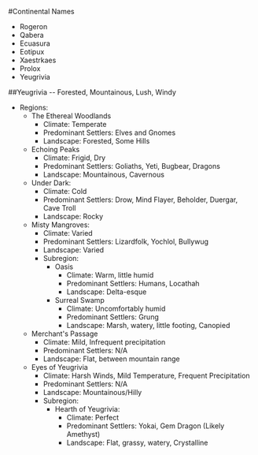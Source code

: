 #Continental Names
  * Rogeron
  * Qabera
  * Ecuasura
  * Eotipux
  * Xaestrkaes
  * Prolox
  * Yeugrivia

##Yeugrivia -- Forested, Mountainous, Lush, Windy
  * Regions:
    - The Ethereal Woodlands
      - Climate: Temperate
      - Predominant Settlers: Elves and Gnomes
      - Landscape: Forested, Some Hills
    - Echoing Peaks
      - Climate: Frigid, Dry
      - Predominant Settlers: Goliaths, Yeti, Bugbear, Dragons
      - Landscape: Mountainous, Cavernous
    - Under Dark:
      - Climate: Cold
      - Predominant Settlers: Drow, Mind Flayer, Beholder, Duergar, Cave Troll
      - Landscape: Rocky
    - Misty Mangroves:
      - Climate: Varied
      - Predominant Settlers: Lizardfolk, Yochlol, Bullywug
      - Landscape: Varied
      - Subregion:
        - Oasis
          - Climate: Warm, little humid
          - Predominant Settlers: Humans, Locathah
          - Landscape: Delta-esque
        - Surreal Swamp
          - Climate: Uncomfortably humid
          - Predominant Settlers: Grung
          - Landscape: Marsh, watery, little footing, Canopied
    - Merchant's Passage
      - Climate: Mild, Infrequent precipitation
      - Predominant Settlers: N/A
      - Landscape: Flat, between mountain range
    - Eyes of Yeugrivia
      - Climate: Harsh Winds, Mild Temperature, Frequent Precipitation
      - Predominant Settlers: N/A
      - Landscape: Mountainous/Hilly
      - Subregion:
        - Hearth of Yeugrivia:
          - Climate: Perfect
          - Predominant Settlers: Yokai, Gem Dragon (Likely Amethyst)
          - Landscape: Flat, grassy, watery, Crystalline
